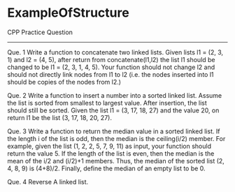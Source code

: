 # ExampleOfStructure

CPP Practice Question 
**********************************************************************************************************************************************************************************


Que. 1 Write a function to concatenate two linked lists. Given lists l1 = (2, 3, 1) and l2 = (4, 5), after return from concatenate(l1,l2) the list l1 should be changed to be l1 = (2, 3, 1, 4, 5). Your function should not change l2 and should not directly link nodes from l1 to l2 (i.e. the nodes inserted into l1 should be copies of the nodes from l2.)



Que. 2  Write a function to insert a number into a sorted linked list. Assume the list is sorted from smallest to largest value. After insertion, the list should still be sorted. Given the list l1 = (3, 17, 18, 27) and the value 20, on return l1 be the list (3, 17, 18, 20, 27).


Que. 3 Write a function to return the median value in a sorted linked list. If the length i of the list is odd, then the median is the ceiling(i/2) member. For example, given the list (1, 2, 2, 5, 7, 9, 11) as input, your function should return the value 5. If the length of the list is even, then the median is the mean of the i/2 and (i/2)+1 members. Thus, the median of the sorted list (2, 4, 8, 9) is (4+8)/2. Finally, define the median of an empty list to be 0.


Que. 4 Reverse A linked list.
